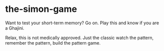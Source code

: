 # the-simon-game
Want to test your short-term memory? Go on. Play this and know if you are a Ghajini.

Relax, this is not medically approved. Just the classic watch the pattern, remember the pattern, build the pattern game.
